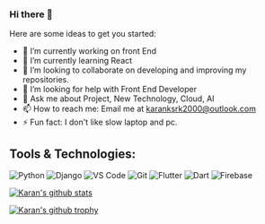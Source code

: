 ### Hi there 👋


Here are some ideas to get you started:

- 🔭 I’m currently working on front End
- 🌱 I’m currently learning React
- 👯 I’m looking to collaborate on developing and improving my repositories.
- 🤔 I’m looking for help with Front End Developer
- 💬 Ask me about Project, New Technology, Cloud, AI
- 📫 How to reach me: Email me at karanksrk2000@outlook.com
- ⚡ Fun fact: I don't like slow laptop and pc.



## Tools & Technologies:
![Python](https://img.shields.io/static/v1?style=for-the-badge&logo=python&message=Python&label=&color=3671A3&labelColor=000000)
![Django](https://img.shields.io/static/v1?style=for-the-badge&logo=django&message=Django&label=&color=092D1F&labelColor=000000)
![VS Code](https://img.shields.io/static/v1?style=for-the-badge&logo=visual-studio-code&message=VS%20Code&label=&color=0081CF&labelColor=000000)
![Git](https://img.shields.io/static/v1?style=for-the-badge&logo=git&message=Git&label=&color=F05032&labelColor=000000)
![Flutter](https://img.shields.io/static/v1?style=for-the-badge&logo=flutter&message=Flutter&label=&color=01579B&labelColor=000000)
![Dart](https://img.shields.io/static/v1?style=for-the-badge&logo=dart&message=Dart&label=&color=2AB5F6&labelColor=000000)
![Firebase](https://img.shields.io/static/v1?style=for-the-badge&logo=firebase&message=Firebase&label=&color=F7C52B&labelColor=000000)


[![Karan's github stats](https://github-readme-stats.vercel.app/api?username=karan-ksrk&theme=blue-green)](https://github.com/karan-ksrk/github-readme-stats)


[![Karan's github trophy](https://github-profile-trophy.vercel.app/?username=karan-ksrk&row=1)](https://github.com/karan-ksrk/github-profile-trophy)
